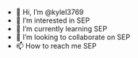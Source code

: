 - 👋 Hi, I’m @kylel3769
- 👀 I’m interested in SEP
- 🌱 I’m currently learning SEP
- 💞️ I’m looking to collaborate on SEP
- 📫 How to reach me SEP

<!---
kylel3769/kylel3769 is a ✨ special ✨ repository because its `README.md` (this file) appears on your GitHub profile.
You can click the Preview link to take a look at your changes.
--->
